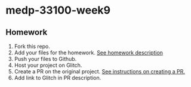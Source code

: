 # medp-33100-week9

## Homework
1. Fork this repo.
2. Add your files for the homework. [See homework description](https://abounding-laser-0da.notion.site/Week-9-2bfffc12c1184a1daea6b8ea86968820)
3. Push your files to Github.
4. Host your project on Glitch.
5. Create a PR on the original project. [See instructions on creating a PR.](https://abounding-laser-0da.notion.site/How-to-create-a-pull-request-PR-on-Github-1049fc68d4e6805198c5eb92d9f71c3f)
6. Add link to Glitch in PR description.
